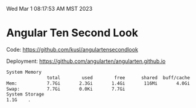 Wed Mar  1 08:17:53 AM MST 2023

# Angular Ten Second Look

Code: https://github.com/kusl/angulartensecondlook

Deployment: https://github.com/angularten/angularten.github.io

```bash
System Memory
               total        used        free      shared  buff/cache   available
Mem:           7.7Gi       2.3Gi       1.4Gi       116Mi       4.0Gi       5.0Gi
Swap:          7.7Gi       0.0Ki       7.7Gi
System Storage
1.1G	.
```
